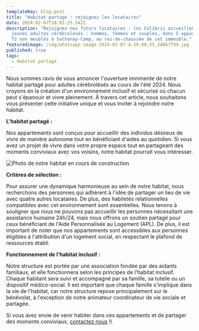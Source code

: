 ```yaml
---
templateKey: blog-post
title: "Habitat partagé : rejoignez les locataires"
date: 2024-02-07T18:03:25.542Z
description: "Rejoignez nos futurs locataires : les Colibris accueillent des
  jeunes adultes cérébrolésés : hommes, femmes et couples, dans 5 appartements
  T2 non meublés à Sathonay-Camp, au rez-de-chaussée de cet immeuble."
featuredimage: /img/whatsapp-image-2024-02-07-à-19.00.55_24867f99.jpg
published: true
tags:
  - Habitat partagé
---
```

<!--StartFragment-->

Nous sommes ravis de vous annoncer l'ouverture imminente de notre habitat partagé pour adultes cérébrolésés au cours de l'été 2024. Nous croyons en la création d'un environnement inclusif et sécurisé où chacun peut s'épanouir et vivre pleinement. À travers cet article, nous souhaitons vous présenter cette initiative unique et vous inviter à rejoindre notre habitat.

**L'habitat partagé :**

Nos appartements sont conçus pour accueillir des individus désireux de vivre de manière autonome tout en bénéficiant d'aides au quotidien. Si vous avez un projet de vivre dans votre propre espace tout en partageant des moments conviviaux avec vos voisins, notre habitat pourrait vous intéresser. 

![Photo de notre habitat en cours de construction](/img/whatsapp-image-2024-02-07-à-19.00.55_24867f99.jpg "Photo de notre habitat en cours de construction")

**Critères de sélection :**

Pour assurer une dynamique harmonieuse au sein de notre habitat, nous recherchons des personnes qui adhèrent à l'idée de partager un lieu de vie avec quatre autres locataires. De plus, des habiletés relationnelles compatibles avec cet environnement sont essentielles. Nous tenons à souligner que nous ne pouvons pas accueillir les personnes nécessitant une assistance humaine 24h/24, mais nous offrons un soutien partagé pour ceux bénéficiant de l'Aide Personnalisée au Logement (APL). De plus, il est important de noter que nos appartements sont accessibles aux personnes éligibles à l'attribution d'un logement social, en respectant le plafond de ressources établi.

**Fonctionnement de l'habitat inclusif :**

Notre structure est portée par une association fondée par des aidants familiaux, et elle fonctionnera selon les principes de l'habitat inclusif. Chaque habitant sera suivi et accompagné par sa famille, sa tutelle ou un dispositif médico-social. Il est important que chaque famille s'implique dans la vie de l'habitat, car notre structure repose principalement sur le bénévolat, à l'exception de notre animateur coordinateur de vie sociale et partagée.

Si vous avez envie de venir habiter dans ces appartements et de partager des moments conviviaux, [contactez nous](/contact) !\
<!--EndFragment-->